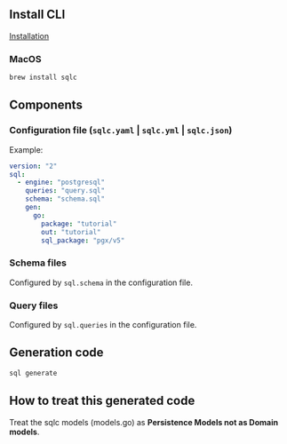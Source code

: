 ## Install CLI

[Installation](https://docs.sqlc.dev/en/stable/overview/install.html)

### MacOS

```bash
brew install sqlc
```

## Components

### Configuration file (`sqlc.yaml` | `sqlc.yml` | `sqlc.json`)

Example:
```yaml
version: "2"
sql:
  - engine: "postgresql"
    queries: "query.sql"
    schema: "schema.sql"
    gen:
      go:
        package: "tutorial"
        out: "tutorial"
        sql_package: "pgx/v5"
```

### Schema files

Configured by `sql.schema` in the configuration file.

### Query files

Configured by `sql.queries` in the configuration file.

## Generation code

```bash
sql generate
```

## How to treat this generated code

Treat the sqlc models (models.go) as **Persistence Models not as Domain models**.
